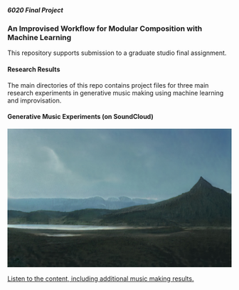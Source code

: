 ##### 6020 Final Project

### An Improvised Workflow for Modular Composition with Machine Learning

This repository supports submission to a graduate studio final assignment.



#### Research Results

The main directories of this repo contains project files for three main research experiments in generative music making using machine learning and improvisation.



#### Generative Music Experiments (on SoundCloud)

![](3aa19cff575b1828.jpg)

[Listen to the content, including additional music making results.](https://soundcloud.com/magfoto/sets/generative-music-experiments)



#### 


